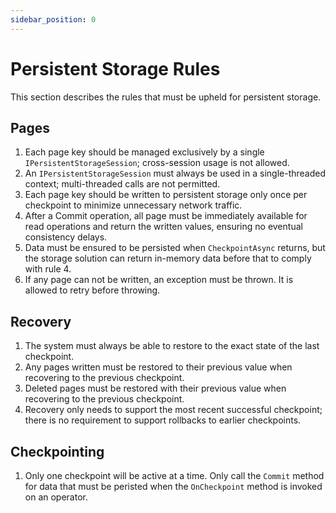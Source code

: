 ```yaml
---
sidebar_position: 0
---
```


# Persistent Storage Rules

This section describes the rules that must be upheld for persistent storage.

## Pages

1. Each page key should be managed exclusively by a single `IPersistentStorageSession`; cross-session usage is not allowed.
2. An `IPersistentStorageSession` must always be used in a single-threaded context; multi-threaded calls are not permitted.
3. Each page key should be written to persistent storage only once per checkpoint to minimize unnecessary network traffic.
4. After a Commit operation, all page must be immediately available for read operations and return the written values, ensuring no eventual consistency delays.
5. Data must be ensured to be persisted when `CheckpointAsync` returns, but the storage solution can return in-memory data before that to comply with rule 4.
6. If any page can not be written, an exception must be thrown. It is allowed to retry before throwing.

## Recovery

1. The system must always be able to restore to the exact state of the last checkpoint.
2. Any pages written must be restored to their previous value when recovering to the previous checkpoint.
3. Deleted pages must be restored with their previous value when recovering to the previous checkpoint.
4. Recovery only needs to support the most recent successful checkpoint; there is no requirement to support rollbacks to earlier checkpoints. 

## Checkpointing

1. Only one checkpoint will be active at a time. Only call the `Commit` method for data that must be peristed when the `OnCheckpoint` method is invoked on an operator.